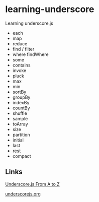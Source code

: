 # learning-underscore

Learning underscore.js

- each
- map
- reduce
- find / filter
- where findWhere
- some
- contains
- invoke
- pluck
- max
- min
- sortBy
- groupBy
- indexBy
- countBy
- shuffle
- sample
- toArray
- size
- partition
- initial
- last
- rest
- compact

## Links

[Underscore.js From A to Z](https://youtu.be/ywa8BseljUM)

[underscorejs.org](http://underscorejs.org/)


